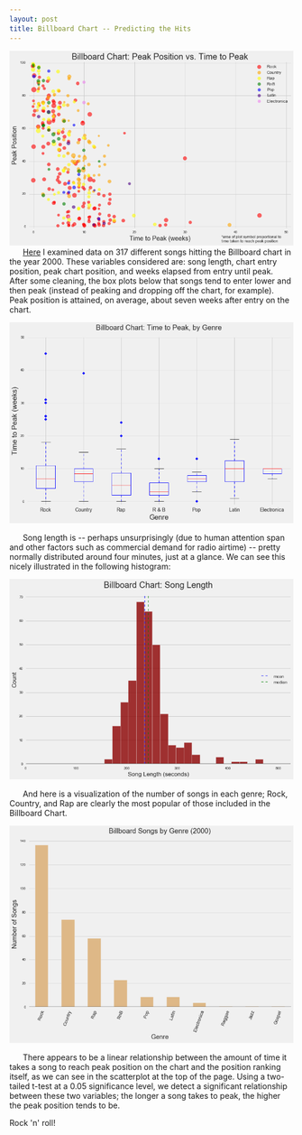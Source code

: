 ```yaml
---
layout: post
title: Billboard Chart -- Predicting the Hits
---
```

![scatter](../images/billboardpeakvtimetopeakscatter.png)
&nbsp;&nbsp;&nbsp;&nbsp;&nbsp;&nbsp;[Here](https://github.com/forzavitale/DSI-projects/tree/master/PROJECTS/Billboard%20Chart) I examined data on 317 different songs hitting the Billboard chart in the year 2000.  These variables considered are: song length, chart entry position, peak chart position, and weeks elapsed from entry until peak.  After some cleaning, the box plots below that songs tend to enter lower and then peak (instead of peaking and dropping off the chart, for example).  Peak position is attained, on average, about seven weeks after entry on the chart.

![boxplot](../images/billboardtimetopeakboxplot.png)

&nbsp;&nbsp;&nbsp;&nbsp;&nbsp;&nbsp;Song length is -- perhaps unsurprisingly (due to human attention span and other factors such as commercial demand for radio airtime) -- pretty normally distributed around four minutes, just at a glance.  We can see this nicely illustrated in the following histogram:

![histo](../images/billboardlengthhisto.png)

&nbsp;&nbsp;&nbsp;&nbsp;&nbsp;&nbsp;And here is a visualization of the number of songs in each genre; Rock, Country, and Rap are clearly the most popular of those included in the Billboard Chart.

![bar](../images/billboardbar.png)

&nbsp;&nbsp;&nbsp;&nbsp;&nbsp;&nbsp;There appears to be a linear relationship between the amount of time it takes a song to reach peak position on the chart and the position ranking itself, as we can see in the scatterplot at the top of the page.  Using a two-tailed t-test at a 0.05 significance level, we detect a significant relationship between these two variables; the longer a song takes to peak, the higher the peak position tends to be.

Rock 'n' roll!
